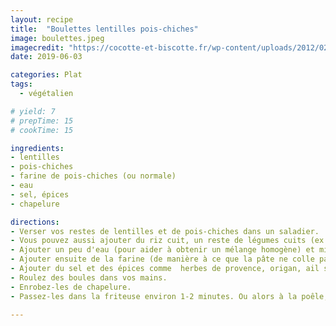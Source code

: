 ```yaml
---
layout: recipe
title:  "Boulettes lentilles pois-chiches"
image: boulettes.jpeg
imagecredit: "https://cocotte-et-biscotte.fr/wp-content/uploads/2012/02/steaks-pois-chiche-lentilles3.jpg"
date: 2019-06-03

categories: Plat
tags:
  - végétalien

# yield: 7
# prepTime: 15
# cookTime: 15

ingredients:
- lentilles
- pois-chiches
- farine de pois-chiches (ou normale)
- eau
- sel, épices
- chapelure

directions:
- Verser vos restes de lentilles et de pois-chiches dans un saladier.
- Vous pouvez aussi ajouter du riz cuit, un reste de légumes cuits (ex  courgettes, tomates), des haricots rouges, des petits-pois ou autre !
- Ajouter un peu d'eau (pour aider à obtenir un mélange homogène) et mixer avec un mixeur à soupe.
- Ajouter ensuite de la farine (de manière à ce que la pâte ne colle pas trop à votre peau) et mélanger.
- Ajouter du sel et des épices comme  herbes de provence, origan, ail semoule, poivre, paprika, ras el hanout, etc.
- Roulez des boules dans vos mains.
- Enrobez-les de chapelure.
- Passez-les dans la friteuse environ 1-2 minutes. Ou alors à la poêle, mais elles risquent de plus **se casser**.

---
```

